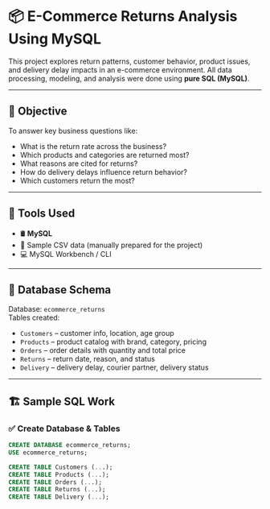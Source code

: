 # 📦 E-Commerce Returns Analysis Using MySQL

This project explores return patterns, customer behavior, product issues, and delivery delay impacts in an e-commerce environment. All data processing, modeling, and analysis were done using **pure SQL (MySQL)**.

---

## 🧠 Objective

To answer key business questions like:
- What is the return rate across the business?
- Which products and categories are returned most?
- What reasons are cited for returns?
- How do delivery delays influence return behavior?
- Which customers return the most?

---

## 🧰 Tools Used

- 🛢️ **MySQL**
- 📄 Sample CSV data (manually prepared for the project)
- 💻 MySQL Workbench / CLI

---

## 🧱 Database Schema

Database: `ecommerce_returns`  
Tables created:

- `Customers` – customer info, location, age group
- `Products` – product catalog with brand, category, pricing
- `Orders` – order details with quantity and total price
- `Returns` – return date, reason, and status
- `Delivery` – delivery delay, courier partner, delivery status

---

## 🏗️ Sample SQL Work

### ✅ Create Database & Tables
```sql
CREATE DATABASE ecommerce_returns;
USE ecommerce_returns;

CREATE TABLE Customers (...);
CREATE TABLE Products (...);
CREATE TABLE Orders (...);
CREATE TABLE Returns (...);
CREATE TABLE Delivery (...);

